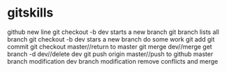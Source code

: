 # gitskills
github new line
git checkout -b dev starts a new branch
git branch lists all branch
git checkout -b dev stars a new branch
do some work
git add
git commit
git checkout master//return to master
git merge dev//merge
get branch -d dev//delete dev
git push origin master//push to github
master branch modification
dev branch modification
remove conflicts and merge
